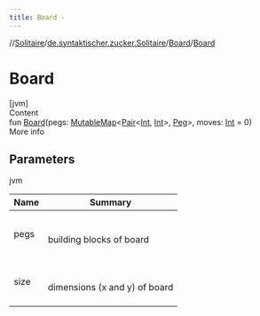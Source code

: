 ```yaml
---
title: Board -
---
```

//[Solitaire](../../index.md)/[de.syntaktischer.zucker.Solitaire](../index.md)/[Board](index.md)/[Board](-board.md)



# Board  
[jvm]  
Content  
fun [Board](-board.md)(pegs: [MutableMap](https://kotlinlang.org/api/latest/jvm/stdlib/kotlin.collections/-mutable-map/index.html)<[Pair](https://kotlinlang.org/api/latest/jvm/stdlib/kotlin/-pair/index.html)<[Int](https://kotlinlang.org/api/latest/jvm/stdlib/kotlin/-int/index.html), [Int](https://kotlinlang.org/api/latest/jvm/stdlib/kotlin/-int/index.html)>, [Peg](../-peg/index.md)>, moves: [Int](https://kotlinlang.org/api/latest/jvm/stdlib/kotlin/-int/index.html) = 0)  
More info  


## Parameters  
  
jvm  
  
|  Name|  Summary| 
|---|---|
| <a name="de.syntaktischer.zucker.Solitaire/Board/Board/#kotlin.collections.MutableMap[kotlin.Pair[kotlin.Int,kotlin.Int],de.syntaktischer.zucker.Solitaire.Peg]#kotlin.Int/PointingToDeclaration/"></a>pegs| <a name="de.syntaktischer.zucker.Solitaire/Board/Board/#kotlin.collections.MutableMap[kotlin.Pair[kotlin.Int,kotlin.Int],de.syntaktischer.zucker.Solitaire.Peg]#kotlin.Int/PointingToDeclaration/"></a><br><br>building blocks of board<br><br>
| <a name="de.syntaktischer.zucker.Solitaire/Board/Board/#kotlin.collections.MutableMap[kotlin.Pair[kotlin.Int,kotlin.Int],de.syntaktischer.zucker.Solitaire.Peg]#kotlin.Int/PointingToDeclaration/"></a>size| <a name="de.syntaktischer.zucker.Solitaire/Board/Board/#kotlin.collections.MutableMap[kotlin.Pair[kotlin.Int,kotlin.Int],de.syntaktischer.zucker.Solitaire.Peg]#kotlin.Int/PointingToDeclaration/"></a><br><br>dimensions (x and y) of board<br><br>
  
  



